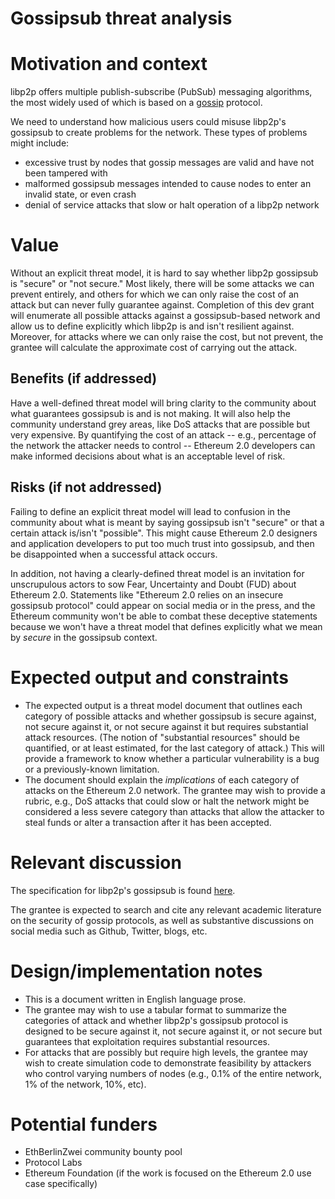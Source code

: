# Gossipsub threat analysis

# Motivation and context

<!-- Describe what's the current situation, where this project fits in, where does this proposal emerge from, etc. -->

libp2p offers multiple publish-subscribe (PubSub) messaging algorithms, the most widely used of which is based on a [gossip](https://en.wikipedia.org/wiki/Gossip_protocol) protocol.

We need to understand how malicious users could misuse libp2p's gossipsub to create problems for the network.  These types of problems might include:
- excessive trust by nodes that gossip messages are valid and have not been tampered with
- malformed gossipsub messages intended to cause nodes to enter an invalid state, or even crash
- denial of service attacks that slow or halt operation of a libp2p network

# Value

<!-- Help the community understand the worth of carrying out this project, by filling out the benefits and risks subsections. Write any general comments here. -->

Without an explicit threat model, it is hard to say whether libp2p gossipsub is "secure" or "not secure."  Most likely, there will be some attacks we can prevent entirely, and others for which we can only raise the cost of an attack but can never fully guarantee against.  Completion of this dev grant will enumerate all possible attacks against a gossipsub-based network and allow us to define explicitly which libp2p is and isn't resilient against.  Moreover, for attacks where we can only raise the cost, but not prevent, the grantee will calculate the approximate cost of carrying out the attack. 

## Benefits (if addressed)

<!-- Describe how addressing this project would result in positive effects for the libp2p stack, community, implementers (people _building_ libp2p), downstream users (developers _using_ libp2p in their projects), etc. -->

Have a well-defined threat model will bring clarity to the community about what guarantees gossipsub is and is not making.  It will also help the community understand grey areas, like DoS attacks that are possible but very expensive.  By quantifying the cost of an attack -- e.g., percentage of the network the attacker needs to control -- Ethereum 2.0 developers can make informed decisions about what is an acceptable level of risk.

## Risks (if not addressed)

<!-- Describe what would be harmed, damaged or rendered inefficient if the community decides to discard this project (including possible worst case scenarios). -->

Failing to define an explicit threat model will lead to confusion in the community about what is meant by saying gossipsub isn't "secure" or that a certain attack is/isn't "possible".  This might cause Ethereum 2.0 designers and application developers to put too much trust into gossipsub, and then be disappointed when a successful attack occurs.

In addition, not having a clearly-defined threat model is an invitation for unscrupulous actors to sow Fear, Uncertainty and Doubt (FUD) about Ethereum 2.0.  Statements like "Ethereum 2.0 relies on an insecure gossipsub protocol" could appear on social media or in the press, and the Ethereum community won't be able to combat these deceptive statements because we won't have a threat model that defines explicitly what we mean by _secure_ in the gossipsub context.

# Expected output and constraints

<!-- Describe what you'd expect to be delivered by whoever picks up this bounty. Specify any timeline or scope constraints (e.g. "this needs to be finished by end of October 2019 because...") -->

- The expected output is a threat model document that outlines each category of possible attacks and whether gossipsub is secure against, not secure against it, or not secure against it but requires substantial attack resources.  (The notion of "substantial resources" should be quantified, or at least estimated, for the last category of attack.)  This will provide a framework to know whether a particular vulnerability is a bug or a previously-known limitation.
- The document should explain the _implications_ of each category of attacks on the Ethereum 2.0 network.  The grantee may wish to provide a rubric, e.g., DoS attacks that could slow or halt the network might be considered a less severe category than attacks that allow the attacker to steal funds or alter a transaction after it has been accepted.

# Relevant discussion

<!-- If there has been past discussion about this project, provide pointers. Plus points if you synthesize the gist. -->

The specification for libp2p's gossipsub is found [here](https://github.com/libp2p/specs/tree/master/pubsub/gossipsub).

The grantee is expected to search and cite any relevant academic literature on the security of gossip protocols, as well as substantive discussions on social media such as Github, Twitter, blogs, etc.

# Design/implementation notes

<!-- Optional: if you have an idea in mind of how this would be accomplished, write down your notes here. -->

- This is a document written in English language prose.
- The grantee may wish to use a tabular format to summarize the categories of attack and whether libp2p's gossipsub protocol is designed to be secure against it, not secure against it, or not secure but guarantees that exploitation requires substantial resources.
- For attacks that are possibly but require high levels, the grantee may wish to create simulation code to demonstrate feasibility by attackers who control varying numbers of nodes (e.g., 0.1% of the entire network, 1% of the network, 10%, etc).

# Potential funders

<!-- Optional: know of projects or organizations that would benefit from seeing this project come to fruition? Enumerate them here, supplying some context, and possibly mention the relevant people. -->

- EthBerlinZwei community bounty pool
- Protocol Labs
- Ethereum Foundation (if the work is focused on the Ethereum 2.0 use case specifically)

